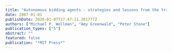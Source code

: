 ```yaml
---
title: "Autonomous bidding agents - strategies and lessons from the trading agent competition"
date: 2007-01-01
publishDate: 2020-01-07T17:47:11.261777Z
authors: ["Michael P. Wellman", "Amy Greenwald", "Peter Stone"]
publication_types: ["5"]
abstract: ""
featured: false
publication: "*MIT Press*"
---
```


